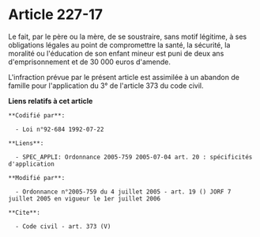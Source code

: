 # Article 227-17

Le fait, par le père ou la mère, de se soustraire, sans motif légitime, à ses obligations légales au point de compromettre la
santé, la sécurité, la moralité ou l'éducation de son enfant mineur est puni de deux ans d'emprisonnement et de 30 000 euros
d'amende. 

L'infraction prévue par le présent article est assimilée à un abandon de famille pour l'application du 3° de l'article 373 du
code civil.

**Liens relatifs à cet article**

	**Codifié par**:

	  - Loi n°92-684 1992-07-22

	**Liens**:

	  - SPEC_APPLI: Ordonnance 2005-759 2005-07-04 art. 20 : spécificités d'application

	**Modifié par**:

	  - Ordonnance n°2005-759 du 4 juillet 2005 - art. 19 () JORF 7 juillet 2005 en vigueur le 1er juillet 2006

	**Cite**:

	  - Code civil - art. 373 (V)
